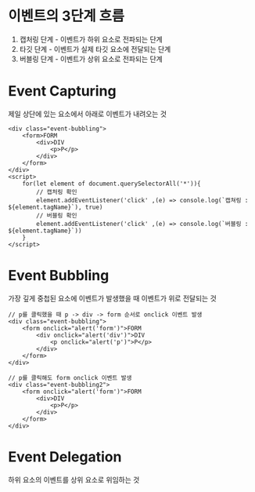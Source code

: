 # 이벤트의 3단계 흐름

1. 캡처링 단계 - 이벤트가 하위 요소로 전파되는 단계
2. 타깃 단계 - 이벤트가 실제 타깃 요소에 전달되는 단계
3. 버블링 단계 - 이벤트가 상위 요소로 전파되는 단계

# Event Capturing

제일 상단에 있는 요소에서 아래로 이벤트가 내려오는 것

```
<div class="event-bubbling">
    <form>FORM
        <div>DIV
            <p>P</p>
        </div>
    </form>
</div>
<script>
    for(let element of document.querySelectorAll('*')){
        // 캡처링 확인
        element.addEventListener('click' ,(e) => console.log(`캡쳐링 : ${element.tagName}`), true)
        // 버블링 확인
        element.addEventListener('click' ,(e) => console.log(`버블링 : ${element.tagName}`))
    }
</script>
```

# Event Bubbling

가장 깊게 중첩된 요소에 이벤트가 발생했을 때 이벤트가 위로 전달되는 것

```
// p를 클릭했을 때 p -> div -> form 순서로 onclick 이벤트 발생
<div class="event-bubbling">
    <form onclick="alert('form')">FORM
        <div onclick="alert('div')">DIV
            <p onclick="alert('p')">P</p>
        </div>
    </form>
</div>

// p를 클릭해도 form onclick 이벤트 발생
<div class="event-bubbling2">
    <form onclick="alert('form')">FORM
        <div>DIV
            <p>P</p>
        </div>
    </form>
</div>
```

# Event Delegation

하위 요소의 이벤트를 상위 요소로 위임하는 것
